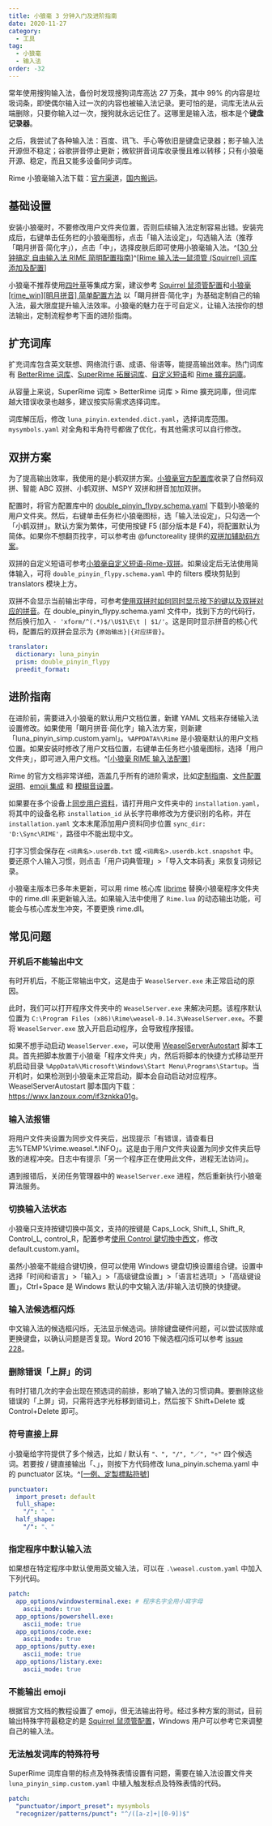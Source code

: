 ```yaml
---
title: 小狼毫 3 分钟入门及进阶指南
date: 2020-11-27
category:
  - 工具
tag:
  - 小狼毫
  - 输入法
order: -32
---
```


常年使用搜狗输入法，备份时发现搜狗词库高达 27 万条，其中 99% 的内容是垃圾词条，即使偶尔输入过一次的内容也被输入法记录。更可怕的是，词库无法从云端删除，只要你输入过一次，搜狗就永远记住了。这哪里是输入法，根本是个**键盘记录器**。

之后，我尝试了各种输入法：百度、讯飞、手心等依旧是键盘记录器；影子输入法开源但不稳定；谷歌拼音停止更新；微软拼音词库收录慢且难以转移；只有小狼毫开源、稳定，而且又能多设备同步词库。

Rime 小狼毫输入法下载：[官方渠道](https://github.com/rime/weasel/releases/download/0.14.3/weasel-0.14.3.0-installer.exe)，[国内搬运](https://wwi.lanzoui.com/iDyF4pdzmni)。

## 基础设置

安装小狼毫时，不要修改用户文件夹位置，否则后续输入法定制容易出错。安装完成后，右键单击任务栏的小狼毫图标，点击「输入法设定」，勾选输入法（推荐「朙月拼音·简化字」），点击「中」，选择皮肤后即可使用小狼毫输入法。^[[30 分钟搞定 自由输入法 RIME 简明配置指南](https://www.jianshu.com/p/296bba666604)]^[[Rime 输入法—鼠须管 (Squirrel) 词库添加及配置](https://www.jianshu.com/p/cffc0ea094a7)]

小狼毫不推荐使用[四叶草](https://github.com/fkxxyz/rime-cloverpinyin)等集成方案，建议参考 [Squirrel 鼠须管配置](https://github.com/ssnhd/rime)和[小狼毫 [rime_win][眀月拼音] 简单配置方法](https://blog.csdn.net/qq_42204675/article/details/86422450) 以「朙月拼音·简化字」为基础定制自己的输入法，最大限度提升输入法效率。小狼毫的魅力在于可自定义，让输入法按你的想法输出，定制流程参考下面的进阶指南。

## 扩充词库

扩充词库包含英文联想、网络流行语、成语、俗语等，能提高输出效率。热门词库有 [BetterRime 词库](https://github.com/Chernfalin/better-rime-dict)、[SuperRime 拓展词库](https://github.com/Chernfalin/SuperRimeDict)、[自定义短语](https://gist.github.com/lotem/5440677)和 [Rime 擴充詞庫](https://github.com/rime-aca/dictionaries)。

从容量上来说，SuperRime 词库 > BetterRime 词库 > Rime 擴充詞庫，但词库越大错误收录也越多，建议按实际需求选择词库。

词库解压后，修改 `luna_pinyin.extended.dict.yaml`，选择词库范围。`mysymbols.yaml` 对全角和半角符号都做了优化，有其他需求可以自行修改。

## 双拼方案

为了提高输出效率，我使用的是小鹤双拼方案。[小狼毫官方配置库](https://github.com/rime/rime-double-pinyin)收录了自然码双拼、智能 ABC 双拼、小鹤双拼、MSPY 双拼和拼音加加双拼。

配置时，将官方配置库中的 [double_pinyin_flypy.schema.yaml](https://github.com/rime/rime-double-pinyin/blob/master/double_pinyin_flypy.schema.yaml) 下载到小狼毫的用户文件夹。然后，右键单击任务栏小狼毫图标，选「输入法设定」，只勾选一个「小鹤双拼」。默认方案为繁体，可使用按键 F5 (部分版本是 F4)，将配置默认为简体。如果你不想翻页找字，可以参考由 @functoreality 提供的[双拼加辅助码方案](https://github.com/functoreality/rime-flypy-zrmfast)。

双拼的自定义短语可参考[小狼毫自定义短语-Rime-双拼](https://blog.csdn.net/neninee/article/details/83692270)。如果设定后无法使用简体输入，可将 `double_pinyin_flypy.schema.yaml` 中的 filters 模块剪贴到 translators 模块上方。

双拼不会显示当前输出字母，可参考[使用双拼时如何同时显示按下的键以及双拼对应的拼音](https://github.com/rime/rime-double-pinyin/issues/6#issuecomment-754367706)。在 double_pinyin_flypy.schema.yaml 文件中，找到下方的代码行，然后换行加入 `- 'xform/^(.*)$/\U$1\E\t | $1/'`。这是同时显示拼音的核心代码，配置后的双拼会显示为 `{原始输出}|{对应拼音}`。

```yaml
translator:
  dictionary: luna_pinyin
  prism: double_pinyin_flypy
  preedit_format:
```

## 进阶指南

在进阶前，需要进入小狼毫的默认用户文档位置，新建 YAML 文档来存储输入法设置修改。如果使用「朙月拼音·简化字」输入法方案，则新建「luna_pinyin_simp.custom.yaml」。`%APPDATA%\Rime` 是小狼毫默认的用户文档位置。如果安装时修改了用户文档位置，右键单击任务栏小狼毫图标，选择「用户文件夹」，即可进入用户文档。^[[小狼毫 RIME 输入法配置](https://www.dazhuanlan.com/2019/10/06/5d995d43e4432/)]

Rime 的官方文档非常详细，涵盖几乎所有的进阶需求，比如[定制指南](https://github.com/rime/home/wiki/CustomizationGuide)、[文件配置说明](https://github.com/rime/home/wiki/RimeWithSchemata#rime-%E4%B8%AD%E7%9A%84%E6%95%B8%E6%93%9A%E6%96%87%E4%BB%B6%E5%88%86%E4%BD%88%E5%8F%8A%E4%BD%9C%E7%94%A8)、[emoji 集成](https://github.com/rime/rime-emoji) 和 [模糊音设置](https://github.com/rime/home/wiki/CustomizationGuide#%E6%A8%A1%E7%B3%8A%E9%9F%B3)。

如果要在多个设备上[同步用户资料](https://github.com/rime/home/wiki/UserGuide#%E5%90%8C%E6%AD%A5%E7%94%A8%E6%88%B6%E8%B3%87%E6%96%99)，请打开用户文件夹中的 `installation.yaml`，将其中的设备名称 `installation_id` 从长字符串修改为方便识别的名称，并在 `installation.yaml` 文本末尾添加用户资料同步位置 `sync_dir: 'D:\Sync\RIME'`，路径中不能出现中文。

打字习惯会保存在 `<词典名>.userdb.txt` 或 `<词典名>.userdb.kct.snapshot` 中。要还原个人输入习惯，则点击「用户词典管理」>「导入文本码表」来恢复词频记录。

小狼毫主版本已多年未更新，可以用 rime 核心库 [librime](https://github.com/rime/librime/releases) 替换小狼毫程序文件夹中的 rime.dll 来更新输入法。如果输入法中使用了 `Rime.lua` 的动态输出功能，可能会与核心库发生冲突，不要更换 rime.dll。

## 常见问题

### 开机后不能输出中文

有时开机后，不能正常输出中文，这是由于 `WeaselServer.exe` 未正常启动的原因。

此时，我们可以打开程序文件夹中的 `WeaselServer.exe` 来解决问题。该程序默认位置为 `C:\Program Files (x86)\Rime\weasel-0.14.3\WeaselServer.exe`。不要将 `WeaselServer.exe` 放入开启启动程序，会导致程序报错。

如果不想手动启动 `WeaselServer.exe`，可以使用 [WeaselServerAutostart](https://github.com/rockbenben/rime-WeaselServer) 脚本工具。首先把脚本放置于小狼毫「程序文件夹」内，然后将脚本的快捷方式移动至开机启动目录 `%AppData%\Microsoft\Windows\Start Menu\Programs\Startup`。当开机时，如果检测到小狼毫未正常启动，脚本会自动启动对应程序。WeaselServerAutostart 脚本国内下载：<https://wwx.lanzoux.com/if3znkka01g>。

### 输入法报错

将用户文件夹设置为同步文件夹后，出现提示「有错误，请查看日志%TEMP%\rime.weasel.\*.INFO」。这是由于用户文件夹设置为同步文件夹后导致的进程冲突。日志中有提示「另一个程序正在使用此文件，进程无法访问」。

遇到报错后，关闭任务管理器中的 `WeaselServer.exe` 进程，然后重新执行小狼毫算法服务。

### 切换输入法状态

小狼毫只支持按键切换中英文，支持的按键是 Caps_Lock, Shift_L, Shift_R, Control_L, control_R，配置参考[使用 Control 鍵切換中西文](https://gist.github.com/lotem/2981316)，修改 default.custom.yaml。

虽然小狼毫不能组合键切换，但可以使用 Windows 键盘切换设置组合键。设置中选择「时间和语言」>「输入」>「高级键盘设置」>「语言栏选项」>「高级键设置」，Ctrl+Space 是 Windows 默认的中文输入法/非输入法切换的快捷键。

### 输入法候选框闪烁

中文输入法的候选框闪烁，无法显示候选词。排除键盘硬件问题，可以尝试拔除或更换键盘，以确认问题是否复现。Word 2016 下候选框闪烁可以参考 [issue 228](https://github.com/rime/weasel/issues/228)。

### 删除错误「上屏」的词

有时打错几次的字会出现在预选词的前排，影响了输入法的习惯词典。要删除这些错误的「上屏」词，只需将选字光标移到错词上，然后按下 Shift+Delete 或 Control+Delete 即可。

### 符号直接上屏

小狼毫给字符提供了多个候选，比如 / 默认有 `"、", "/", "／", "÷"` 四个候选词。若要按 / 键直接输出「、」，则按下方代码修改 luna_pinyin.schema.yaml 中的 punctuator 区块。^[[一例、定製標點符號](https://github.com/rime/home/wiki/CustomizationGuide#%E4%B8%80%E4%BE%8B%E5%AE%9A%E8%A3%BD%E6%A8%99%E9%BB%9E%E7%AC%A6%E8%99%9F)]

```yaml
punctuator:
  import_preset: default
  full_shape:
    "/": "、"
  half_shape:
    "/": "、"
```

### 指定程序中默认输入法

如果想在特定程序中默认使用英文输入法，可以在 `.\weasel.custom.yaml` 中加入下列代码。

```yaml
patch:
  app_options/windowsterminal.exe: # 程序名字全用小寫字母
    ascii_mode: true
  app_options/powershell.exe:
    ascii_mode: true
  app_options/code.exe:
    ascii_mode: true
  app_options/putty.exe:
    ascii_mode: true
  app_options/listary.exe:
    ascii_mode: true
```

### 不能输出 emoji

根据官方文档的教程设置了 emoji，但无法输出符号。经过多种方案的测试，目前输出特殊字符最稳定的是 [Squirrel 鼠须管配置](https://github.com/ssnhd/rime)，Windows 用户可以参考它来调整自己的输入法。

### 无法触发词库的特殊符号

SuperRime 词库自带的标点及特殊表情设置有问题，需要在输入法设置文件夹 `luna_pinyin_simp.custom.yaml` 中植入触发标点及特殊表情的代码。

```yaml
patch:
  "punctuator/import_preset": mysymbols
  "recognizer/patterns/punct": "^/([a-z]+|[0-9])$"
```
